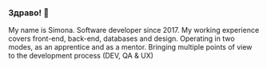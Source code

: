 ### Здраво! 👋

My name is Simona. Software developer since 2017. My working experience covers front-end, back-end, databases and design. 
Operating in two modes, as an apprentice and as a mentor. Bringing multiple points of view to the development process (DEV, QA & UX)
